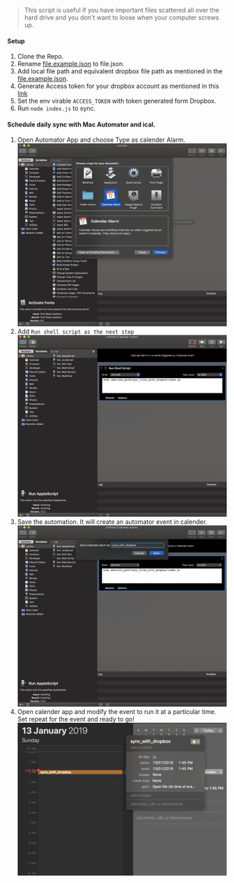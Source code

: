 > This script is useful if you have important files scattered all over the hard drive and you don't want to loose when your computer screws up.

#### Setup

1. Clone the Repo.
1. Rename [file.example.json](https://github.com/aptro/sync_files_with_dropbox/blob/master/files.example.json) to file.json.
1. Add local file path and equivalent dropbox file path as mentioned in the [file.example.json](https://github.com/aptro/sync_files_with_dropbox/blob/master/files.example.json).
1. Generate Access token for your dropbox account as mentioned in this [link](https://blogs.dropbox.com/developers/2014/05/generate-an-access-token-for-your-own-account/)
1. Set the env virable ```ACCESS_TOKEN``` with token generated form Dropbox.
1. Run ```node index.js``` to sync.

#### Schedule daily sync with Mac Automator and ical.

1. Open Automator App and choose Type as calender Alarm.![](https://github.com/aptro/sync_files_with_dropbox/blob/master/assets/automator_1.png) 
1. Add `Run shell script as the next step` ![](https://github.com/aptro/sync_files_with_dropbox/blob/master/assets/automator_2.png)
1. Save the automation. It will create an automator event in calender.![](https://github.com/aptro/sync_files_with_dropbox/blob/master/assets/automator_3.png)
1. Open calender app and modify the event to run it at a particular time. Set repeat for the event and ready to go!
![](https://github.com/aptro/sync_files_with_dropbox/blob/master/assets/calendar.png)
